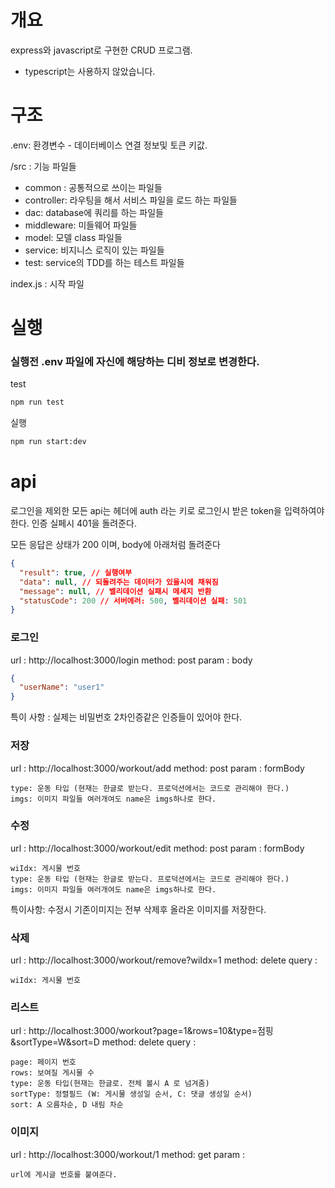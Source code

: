 # 개요

express와 javascript로 구현한 CRUD 프로그램.

- typescript는 사용하지 않았습니다.

# 구조

.env: 환경변수 - 데이터베이스 연결 정보및 토큰 키값.

/src : 기능 파일들

- common : 공통적으로 쓰이는 파일들
- controller: 라우팅을 해서 서비스 파일을 로드 하는 파일들
- dac: database에 쿼리를 하는 파일들
- middleware: 미들웨어 파일들
- model: 모델 class 파일들
- service: 비지니스 로직이 있는 파일들
- test: service의 TDD를 하는 테스트 파일들

index.js : 시작 파일

# 실행

### 실행전 .env 파일에 자신에 해당하는 디비 정보로 변경한다.

test

```sh
npm run test
```

실행

```sh
npm run start:dev
```

# api

로그인을 제외한 모든 api는 헤더에 auth 라는 키로 로그인시 받은 token을 입력하여야 한다.
인증 실페시 401을 돌려준다.

모든 응답은 상태가 200 이며, body에 아래처럼 돌려준다

```json
{
  "result": true, // 실행여부
  "data": null, // 되돌려주는 데이터가 있을시에 채워짐
  "message": null, // 벨리데이션 실패시 메세지 반환
  "statusCode": 200 // 서버에러: 500, 벨리데이션 실패: 501
}
```

### 로그인

url : http://localhost:3000/login
method: post
param : body

```json
{
  "userName": "user1"
}
```

특이 사항 : 실제는 비밀번호 2차인증같은 인증들이 있어야 한다.

### 저장

url : http://localhost:3000/workout/add
method: post
param : formBody

```
type: 운동 타입 (현재는 한글로 받는다. 프로덕션에서는 코드로 관리해야 한다.)
imgs: 이미지 파일들 여러개여도 name은 imgs하나로 한다.
```

### 수정

url : http://localhost:3000/workout/edit
method: post
param : formBody

```
wiIdx: 게시물 번호
type: 운동 타입 (현재는 한글로 받는다. 프로덕션에서는 코드로 관리해야 한다.)
imgs: 이미지 파일들 여러개여도 name은 imgs하나로 한다.
```

특이사항: 수정시 기존이미지는 전부 삭제후 올라온 이미지를 저장한다.

### 삭제

url : http://localhost:3000/workout/remove?wiIdx=1
method: delete
query :

```
wiIdx: 게시물 번호
```

### 리스트

url : http://localhost:3000/workout?page=1&rows=10&type=점핑&sortType=W&sort=D
method: delete
query :

```
page: 페이지 번호
rows: 보여질 게시물 수
type: 운동 타입(현재는 한글로. 전체 볼시 A 로 넘겨줌)
sortType: 정렬필드 (W: 게시물 생성일 순서, C: 댓글 생성일 순서)
sort: A 오름차순, D 내림 차순
```

### 이미지

url : http://localhost:3000/workout/1
method: get
param :

```
url에 게시글 번호를 붙여준다.
```
